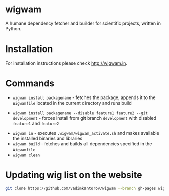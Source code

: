 # wigwam
A humane dependency fetcher and builder for scientific projects, written in Python.

# Installation
For installation instructions please check http://wigwam.in.

# Commands
 - ```wigwam install packagename``` - fetches the package, appends it to the ```Wigwamfile``` located in the current directory and runs build
  * ```wigwam install packagename --disable feature1 feature2 --git development``` - forces install from git branch `development` with disabled `feature1` and `feature2`
 - ```wigwam in``` - executes ```.wigwam/wigwam_activate.sh``` and makes available the installed binaries and libraries
 - ```wigwam build``` - fetches and builds all dependencies specified in the ```Wigwamfile```
 - ```wigwam clean```
 
# Updating wig list on the website
```bash
git clone https://github.com/vadimkantorov/wigwam --branch gh-pages wigwam_site_update && cd wigwam_site_update && wigwam search --json > _data/wigs.json && git commit -a -m 'Update wigs.json by "wigwam search --json"' && git push && cd .. || rm -rf wigwam_site_update
```
